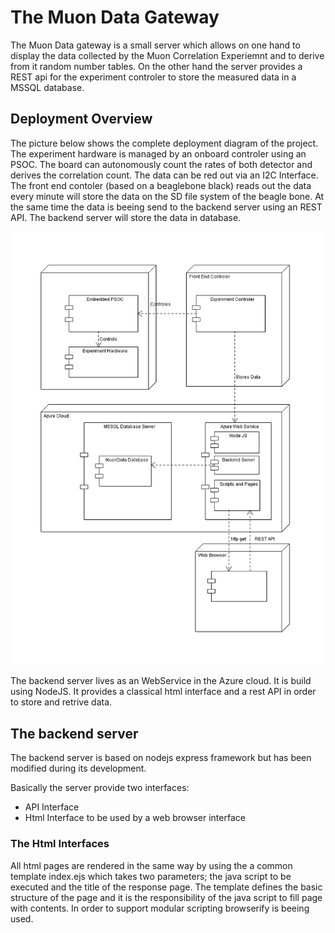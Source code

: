 # The Muon Data Gateway

The Muon Data gateway is a small server which allows on one hand to display the
data collected by the Muon Correlation Experiemnt and to derive from it random
number tables. On the other hand the server provides a REST api for the
experiment controler to store the measured data in a MSSQL database.

## Deployment Overview

The picture below shows the complete deployment diagram of the project. The
experiment hardware is managed by an onboard controler using an PSOC. The
board can autonomously count the rates of both detector and derives the
correlation count. The data can be red out via an I2C Interface. The front end
contoler (based on a beaglebone black) reads out the data every minute will
store the data on the SD file system of the beagle bone. At the same time
the data is beeing send to the backend server using an REST API. The backend
server will store the data in database.

![Deployment Overview](doc/deploy.png)

The backend server lives as an WebService in the Azure cloud. It is build
using NodeJS. It provides a classical html interface and a rest API in
order to store and retrive data.

## The backend server

The backend server is based on nodejs express framework but has been modified
during its development.

Basically the server provide two interfaces:

* API Interface
* Html Interface to be used by a web browser interface

### The Html Interfaces

All html pages are rendered in the same way by using the a common template
index.ejs which takes two parameters; the java script to be executed and the
title of the response page. The template defines the basic structure of the
page and it is the responsibility of the java script to fill page with
contents. In order to support modular scripting browserify is beeing used.
